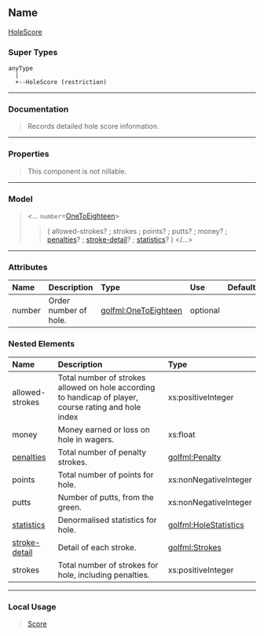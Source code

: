 ## Name ##

[HoleScore](CHoleScore.md)
### Super Types ###
```
anyType
  |
  +--HoleScore (restriction)
```


---


### Documentation ###


> Records detailed hole score information.


---



### Properties ###

> This component is not nillable.

---


### Model ###

> <...  `number`=[OneToEighteen](SOneToEighteen.md)>
> > ( allowed-strokes? ; strokes ; points? ; putts? ; money? ; [penalties](CPenalty.md)? ; [stroke-detail](CStrokes.md)? ; [statistics](CHoleStatistics.md)? )
> > </...>

---


### Attributes ###

| **Name** | **Description** | **Type** | **Use** | **Default** | **Fixed** | **Form** |
|:---------|:----------------|:---------|:--------|:------------|:----------|:---------|
| number   |  				Order number of hole.			 | [golfml:OneToEighteen](SOneToEighteen.md) | optional |             |           | unqualified |

### Nested Elements ###

| **Name** | **Description** | **Type** |
|:---------|:----------------|:---------|
| allowed-strokes |  Total number of strokes allowed on hole according to handicap of player, course rating and hole index | xs:positiveInteger |
| money    |  					Money earned or loss on hole in wagers.				 | xs:float |
| [penalties](CPenalty.md) |  					Total number of penalty strokes.				 | [golfml:Penalty](CPenalty.md) |
| points   |  					Total number of points for hole.				 | xs:nonNegativeInteger |
| putts    |  					Number of putts, from the green.				 | xs:nonNegativeInteger |
| [statistics](CHoleStatistics.md) |  					Denormalised statistics for hole.				 | [golfml:HoleStatistics](CHoleStatistics.md) |
| [stroke-detail](CStrokes.md) |  					Detail of each stroke.				 | [golfml:Strokes](CStrokes.md) |
| strokes  |  					Total number of strokes for hole, including penalties.				 | xs:positiveInteger |


---


### Local Usage ###

> [Score](CScore.md)